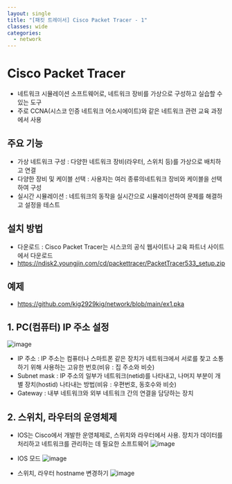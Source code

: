 ```yaml
---
layout: single
title: "[패킷 트레이서] Cisco Packet Tracer - 1"
classes: wide
categories:
  - network
---  
```


# Cisco Packet Tracer
 - 네트워크 시뮬레이션 소프트웨어로, 네트워크 장비를 가상으로 구성하고 실습할 수 있는 도구
 - 주로 CCNA(시스코 인증 네트워크 어소시에이트)와 같은 네트워크 관련 교육 과정에서 사용

## 주요 기능
 - 가상 네트워크 구성 : 다양한 네트워크 장비(라우터, 스위치 등)를 가상으로 배치하고 연결
 - 다양한 장비 및 케이블 선택 : 사용자는 여러 종류의네트워크 장비와 케이블을 선택하여 구성
 - 실시간 시뮬레이션 : 네트워크의 동작을 실시간으로 시뮬레이션하여 문제를 해결하고 설정을 테스트

## 설치 방법
 - 다운로드 : Cisco Packet Tracer는 시스코의 공식 웹사이트나 교육 파트너 사이트에서 다운로드
 -  https://ndisk2.youngjin.com/cd/packettracer/PacketTracer533_setup.zip


## 예제
 - https://github.com/kig2929kig/network/blob/main/ex1.pka


## 1. PC(컴퓨터) IP 주소 설정
![image](https://github.com/user-attachments/assets/b5b39513-91db-477a-bf6a-f9723309d78a)

 - IP 주소 : IP 주소는 컴퓨터나 스마트폰 같은 장치가 네트워크에서 서로를 찾고 소통하기 위해 사용하는 고유한 번호(비유 : 집 주소와 비슷)
 - Subnet mask : IP 주소의 일부가 네트워크(netid)를 나타내고, 나머지 부분이 개별 장치(hostid) 나타내는 방법(비유 : 우편번호, 동호수와 비슷)
 - Gateway : 내부 네트워크와 외부 네트워크 간의 연결을 담당하는 장치

## 2. 스위치, 라우터의 운영체제
 - IOS는 Cisco에서 개발한 운영체제로, 스위치와 라우터에서 사용. 장치가 데이터를 처리하고 네트워크를 관리하는 데 필요한 소프트웨어
![image](https://github.com/user-attachments/assets/06f94660-2ecb-4e00-918b-322849eccd9a)

 - IOS 모드
![image](https://github.com/user-attachments/assets/fdc17193-83d4-4154-b063-94a33ad7c7c5)

 - 스위치, 라우터 hostname 변경하기
![image](https://github.com/user-attachments/assets/b3b01091-cf43-4ea2-b48f-c55e394802e8)

